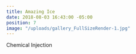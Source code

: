 ```yaml
---
title: Amazing Ice
date: 2018-08-03 16:43:00 -05:00
position: 7
image: "/uploads/gallery_FullSizeRender-1.jpg"
---
```


Chemical Injection